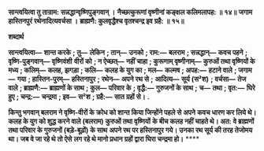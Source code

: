 **सान्त्वयित्वा तु तान्राम: सन्नद्धान्वृष्णिपुङ्गवान् ।** **नैच्छत्कुरूणां वृष्णीनां कङ्क्षल कलिमलापह: ॥ १४॥** **जगाम हास्तिनपुरं रथेनादित्यवर्चसा ।** **ब्राह्मणै: कुलवृद्धैश्च वृतश्चन्द्र इव ग्रहै: ॥ १५॥** 

**शब्दार्थ** 

**सान्त्वयित्वा—** **शान्त करके** **; तु—** **लेकिन** **; तान्—** **उनको** **; राम:—** **बलराम** **; सन्नद्धान्—** **कवच पहने** **; वृष्णि-पुङ्गवान्—** **वृष्णिवंशी** **वीरों को** **; न ऐच्छत्—** **नहीं चाहा** **; कुरूणाम् वृष्णीनाम्—** **कुरुओं तथा वृष्णियों के मध्य** **; कलिम्—** **कलह, झगड़ा** **; कलि—** **कलह के युग का** **; मल—** **कल्मष** **; अपह:—** **हटाने वाले** **; जगाम—** **गया** **; हास्तिन-पुरम्—** **हस्तिनापुर** **; रथेन—** **अपने रथ से** **;** **आदित्य—** **सूर्य (स²श)** **; वर्चसा—** **तेज वाले** **; ब्राह्मणै:—** **ब्राह्मणों के साथ** **; कुल—** **परिवार के** **; वृद्धै:—** **गुरुजनों के साथ** **;** **च—** **तथा** **; वृत:—** **घिरे हुए** **; चन्द्र:—** **चन्द्रमा** **; इव—** **स²श** **; ग्रहै:—** **सात ग्रहों से।** **.** 

**किन्तु भगवान् बलराम ने वृष्णि-वीरों के क्रोध को शान्त किया जिन्होंने पहले से अपने** **कवच धारण कर लिये थे। कलह के युग को शुद्ध करने वाले (बलराम) कुरुओं तथा वृष्णियों** **के बीच कलह नहीं चाहते थे। अत: वे ब्राह्मणों तथा परिवार के गुरुजनों (बड़े-बूढ़ों) के साथ** **अपने रथ पर हस्तिनापुर गये। उनका रथ सूर्य की तरह तेजोमय था। जब वे जा रहे थे तो ऐसे** **लग रहे थे मानो प्रधान ग्रहों द्वारा घिरा चन्द्रमा हो।** **** 